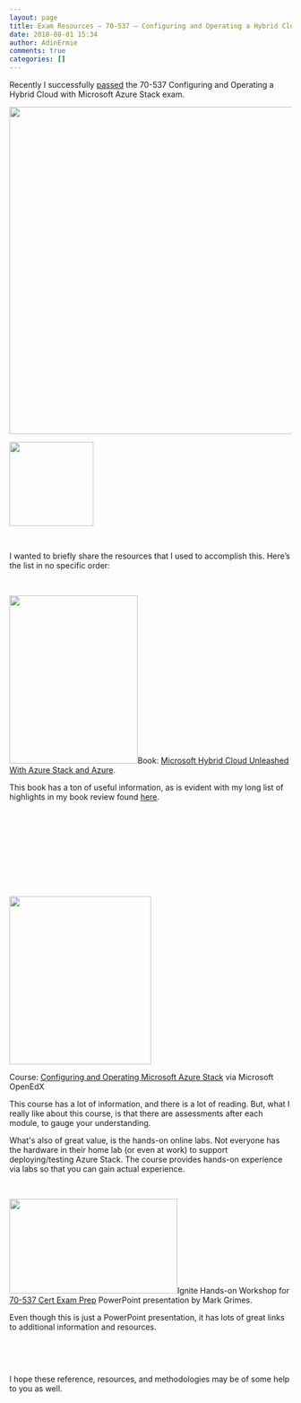 ```yaml
---
layout: page
title: Exam Resources – 70-537 – Configuring and Operating a Hybrid Cloud with Microsoft Azure Stack
date: 2018-08-01 15:34
author: AdinErmie
comments: true
categories: []
---
```

Recently I successfully <a href="https://www.youracclaim.com/badges/a15b301d-4201-48a8-b889-b089b197eb0b/public_url" target="_blank" rel="noopener">passed</a> the 70-537 Configuring and Operating a Hybrid Cloud with Microsoft Azure Stack exam.

<a href="/wp-content/uploads/2018/08/70537-Pass.png"><img class="aligncenter size-full wp-image-31356" src="/wp-content/uploads/2018/08/70537-Pass.png" alt="" width="2057" height="584" /></a>

<a href="/wp-content/uploads/2018/08/exam-537-configuring-and-operating-a-hybrid-cloud-with-microsoft-azure-stack.png"><img class="aligncenter wp-image-31358 size-thumbnail" src="/wp-content/uploads/2018/08/exam-537-configuring-and-operating-a-hybrid-cloud-with-microsoft-azure-stack-150x150.png" alt="" width="150" height="150" /></a>

&nbsp;

I wanted to briefly share the resources that I used to accomplish this. Here’s the list in no specific order:

&nbsp;

<a href="/wp-content/uploads/2018/01/MicrosoftHybridCloudWithAzureStackAndAzure_BookCover.jpg"><img class="alignleft size-medium wp-image-30746" src="/wp-content/uploads/2018/01/MicrosoftHybridCloudWithAzureStackAndAzure_BookCover-229x300.jpg" alt="" width="229" height="300" /></a>Book: <a href="https://www.amazon.com/Microsoft-Hybrid-Cloud-Unleashed-Azure/dp/0672338505" target="_blank" rel="noopener">Microsoft Hybrid Cloud Unleashed With Azure Stack and Azure</a>.

This book has a ton of useful information, as is evident with my long list of highlights in my book review found <a href="http://adinermie.com/resources/technical-book-reviews/book-review-microsoft-hybrid-cloud-unleashed-azure-stack-azure/" target="_blank" rel="noopener">here</a>.

&nbsp;

&nbsp;

&nbsp;

&nbsp;

&nbsp;

<a href="/wp-content/uploads/2018/07/Microsoft-OpenEdX-AzureStackCourse.png"><img class="alignleft size-medium wp-image-31316" src="/wp-content/uploads/2018/07/Microsoft-OpenEdX-AzureStackCourse-253x300.png" alt="" width="253" height="300" /></a>

Course: <a href="https://openedx.microsoft.com/courses/course-v1:Microsoft+INF240x+2018_T2/about" target="_blank" rel="noopener">Configuring and Operating Microsoft Azure Stack</a> via Microsoft OpenEdX

This course has a lot of information, and there is a lot of reading. But, what I really like about this course, is that there are assessments after each module, to gauge your understanding.

What's also of great value, is the hands-on online labs. Not everyone has the hardware in their home lab (or even at work) to support deploying/testing Azure Stack. The course provides hands-on experience via labs so that you can gain actual experience.

&nbsp;

<a href="/wp-content/uploads/2018/08/70-537-Exam-Cert-Prep.png"><img class="alignleft size-medium wp-image-31353" src="/wp-content/uploads/2018/08/70-537-Exam-Cert-Prep-300x169.png" alt="" width="300" height="169" /></a>Ignite Hands-on Workshop for <a href="https://msdnshared.blob.core.windows.net/media/2018/01/70-537-Exam-Cert-Prep.pptx" target="_blank" rel="noopener">70-537 Cert Exam Prep</a> PowerPoint presentation by Mark Grimes.

Even though this is just a PowerPoint presentation, it has lots of great links to additional information and resources.

&nbsp;

&nbsp;

I hope these reference, resources, and methodologies may be of some help to you as well.
